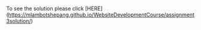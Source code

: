 To see the solution please click [HERE] (https://mlambotshepang.github.io/WebsiteDevelopmentCourse/assignment3solution/)
